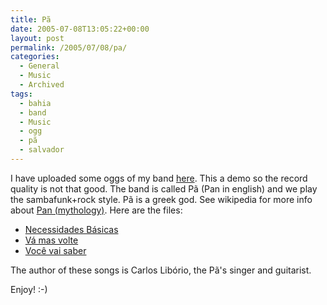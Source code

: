 ```yaml
---
title: Pã
date: 2005-07-08T13:05:22+00:00
layout: post
permalink: /2005/07/08/pa/
categories:
  - General
  - Music
  - Archived
tags:
  - bahia
  - band
  - Music
  - ogg
  - pã
  - salvador
---
```

I have uploaded some oggs of my band
[here](http://hackers.gnosislivre.org/~lucasr/pa/). This a demo so the record
quality is not that good. The band is called Pã (Pan in english) and we play
the sambafunk+rock style. Pã is a greek god. See wikipedia for more info about
[Pan (mythology)](http://en.wikipedia.org/wiki/Pan_%28mythology%29). Here are
the files:

  * [Necessidades Básicas](http://hackers.gnosislivre.org/~lucasr/pa/Pa-NecessidadesBasicas.ogg)
  * [Vá mas volte](http://hackers.gnosislivre.org/~lucasr/pa/Pa-VaMasVolte.ogg)
  * [Você vai saber](http://hackers.gnosislivre.org/~lucasr/pa/Pa-VoceVaiSaber.ogg)

The author of these songs is Carlos Libório, the Pã's singer and guitarist.

Enjoy! :-)
